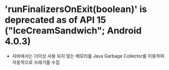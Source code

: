 # 'runFinalizersOnExit(boolean)' is deprecated as of API 15 ("IceCreamSandwich"; Android 4.0.3)

- 자바에서는 더이상 사용 되지 않는 메모리를 Java Garbage Collector를 이용하여 자동적으로 쓰레기를 수집
